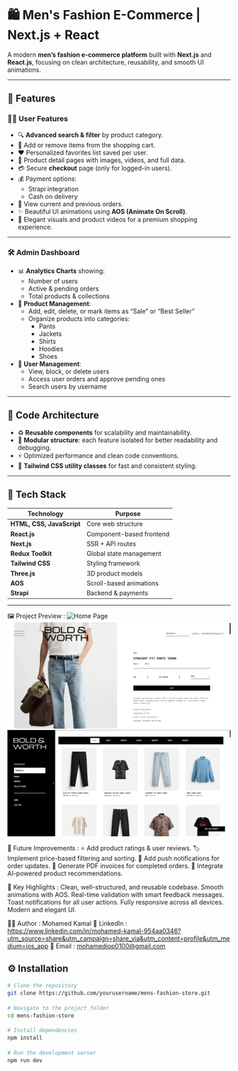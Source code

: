 # 🛍️ Men's Fashion E-Commerce | Next.js + React

A modern **men’s fashion e-commerce platform** built with **Next.js** and **React.js**, focusing on clean architecture, reusability, and smooth UI animations.

---

## 🚀 Features

### 🧑‍💻 User Features
- 🔍 **Advanced search & filter** by product category.
- 🛒 Add or remove items from the shopping cart.
- ❤️ Personalized favorites list saved per user.
- 📄 Product detail pages with images, videos, and full data.
- 💳 Secure **checkout** page (only for logged-in users).
- 💰 Payment options:
  - Strapi integration
  - Cash on delivery
- 🧾 View current and previous orders.
- ✨ Beautiful UI animations using **AOS (Animate On Scroll)**.
- 🎥 Elegant visuals and product videos for a premium shopping experience.

---

### 🛠️ Admin Dashboard
- 📊 **Analytics Charts** showing:
  - Number of users
  - Active & pending orders
  - Total products & collections
- 🧩 **Product Management**:
  - Add, edit, delete, or mark items as “Sale” or “Best Seller”
  - Organize products into categories:
    - Pants
    - Jackets
    - Shirts
    - Hoodies
    - Shoes
- 👤 **User Management**:
  - View, block, or delete users
  - Access user orders and approve pending ones
  - Search users by username

---

## 🧩 Code Architecture
- ♻️ **Reusable components** for scalability and maintainability.  
- 🧠 **Modular structure**: each feature isolated for better readability and debugging.  
- ⚡ Optimized performance and clean code conventions.  
- 🎨 **Tailwind CSS utility classes** for fast and consistent styling.  

---

## 🧰 Tech Stack

| Technology | Purpose |
|-------------|----------|
| **HTML, CSS, JavaScript** | Core web structure |
| **React.js** | Component-based frontend |
| **Next.js** | SSR + API routes |
| **Redux Toolkit** | Global state management |
| **Tailwind CSS** | Styling framework |
| **Three.js** | 3D product models |
| **AOS** | Scroll-based animations |
| **Strapi** | Backend & payments |

---

🖼️ Project Preview :
![Home Page](./public/screenshots/homepage.png)
![Product Page](./public/screenshots/product-page.png)
![Admin Dashboard](./public/screenshots/admin-dashboard.png)

🌟 Future Improvements :
⭐ Add product ratings & user reviews.
🏷️ Implement price-based filtering and sorting.
📱 Add push notifications for order updates.
🧾 Generate PDF invoices for completed orders.
🧠 Integrate AI-powered product recommendations.


🧠 Key Highlights : 
Clean, well-structured, and reusable codebase.
Smooth animations with AOS.
Real-time validation with smart feedback messages.
Toast notifications for all user actions.
Fully responsive across all devices.
Modern and elegant UI.


👨‍💻 Author : Mohamed Kamal
💼 LinkedIn : https://www.linkedin.com/in/mohamed-kamal-954aa0346?utm_source=share&utm_campaign=share_via&utm_content=profile&utm_medium=ios_app
📧 Email : mohamedjop0100@gmail.com

## ⚙️ Installation
```bash
# Clone the repository
git clone https://github.com/yourusername/mens-fashion-store.git

# Navigate to the project folder
cd mens-fashion-store

# Install dependencies
npm install

# Run the development server
npm run dev
